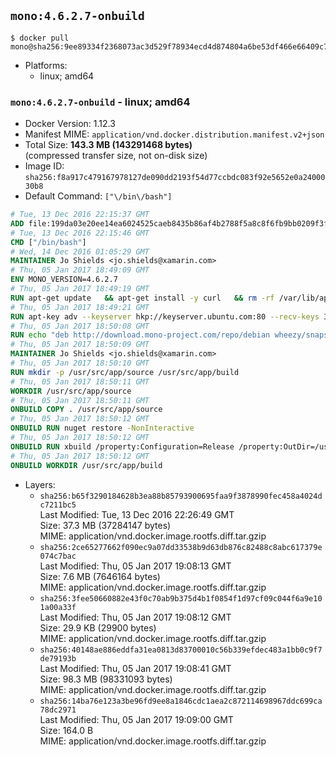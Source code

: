 ## `mono:4.6.2.7-onbuild`

```console
$ docker pull mono@sha256:9ee89334f2368073ac3d529f78934ecd4d874804a6be53df466e66409c7761c0
```

-	Platforms:
	-	linux; amd64

### `mono:4.6.2.7-onbuild` - linux; amd64

-	Docker Version: 1.12.3
-	Manifest MIME: `application/vnd.docker.distribution.manifest.v2+json`
-	Total Size: **143.3 MB (143291468 bytes)**  
	(compressed transfer size, not on-disk size)
-	Image ID: `sha256:f8a917c479167978127de090dd2193f54d77ccbdc083f92e5652e0a2400030b8`
-	Default Command: `["\/bin\/bash"]`

```dockerfile
# Tue, 13 Dec 2016 22:15:37 GMT
ADD file:199da03e20ee14ea6024525caeb8435b86af4b2788f5a8c8f6fb9bb0209f3fff in / 
# Tue, 13 Dec 2016 22:15:46 GMT
CMD ["/bin/bash"]
# Wed, 14 Dec 2016 01:05:29 GMT
MAINTAINER Jo Shields <jo.shields@xamarin.com>
# Thu, 05 Jan 2017 18:49:09 GMT
ENV MONO_VERSION=4.6.2.7
# Thu, 05 Jan 2017 18:49:19 GMT
RUN apt-get update   && apt-get install -y curl   && rm -rf /var/lib/apt/lists/*
# Thu, 05 Jan 2017 18:49:21 GMT
RUN apt-key adv --keyserver hkp://keyserver.ubuntu.com:80 --recv-keys 3FA7E0328081BFF6A14DA29AA6A19B38D3D831EF
# Thu, 05 Jan 2017 18:50:08 GMT
RUN echo "deb http://download.mono-project.com/repo/debian wheezy/snapshots/$MONO_VERSION main" > /etc/apt/sources.list.d/mono-xamarin.list   && apt-get update   && apt-get install -y binutils mono-devel ca-certificates-mono fsharp mono-vbnc nuget referenceassemblies-pcl   && rm -rf /var/lib/apt/lists/* /tmp/*
# Thu, 05 Jan 2017 18:50:09 GMT
MAINTAINER Jo Shields <jo.shields@xamarin.com>
# Thu, 05 Jan 2017 18:50:10 GMT
RUN mkdir -p /usr/src/app/source /usr/src/app/build
# Thu, 05 Jan 2017 18:50:11 GMT
WORKDIR /usr/src/app/source
# Thu, 05 Jan 2017 18:50:11 GMT
ONBUILD COPY . /usr/src/app/source
# Thu, 05 Jan 2017 18:50:12 GMT
ONBUILD RUN nuget restore -NonInteractive
# Thu, 05 Jan 2017 18:50:12 GMT
ONBUILD RUN xbuild /property:Configuration=Release /property:OutDir=/usr/src/app/build/
# Thu, 05 Jan 2017 18:50:12 GMT
ONBUILD WORKDIR /usr/src/app/build
```

-	Layers:
	-	`sha256:b65f3290184628b3ea88b85793900695faa9f3878990fec458a4024dc7211bc5`  
		Last Modified: Tue, 13 Dec 2016 22:26:49 GMT  
		Size: 37.3 MB (37284147 bytes)  
		MIME: application/vnd.docker.image.rootfs.diff.tar.gzip
	-	`sha256:2ce65277662f090ec9a07dd33538b9d63db876c82488c8abc617379e074c7bac`  
		Last Modified: Thu, 05 Jan 2017 19:08:13 GMT  
		Size: 7.6 MB (7646164 bytes)  
		MIME: application/vnd.docker.image.rootfs.diff.tar.gzip
	-	`sha256:3fee50660882e43f0c70ab9b375d4b1f0854f1d97cf09c044f6a9e101a00a33f`  
		Last Modified: Thu, 05 Jan 2017 19:08:12 GMT  
		Size: 29.9 KB (29900 bytes)  
		MIME: application/vnd.docker.image.rootfs.diff.tar.gzip
	-	`sha256:40148ae886eddfa31ea0813d83700010c56b339efdec483a1bb0c9f7de79193b`  
		Last Modified: Thu, 05 Jan 2017 19:08:41 GMT  
		Size: 98.3 MB (98331093 bytes)  
		MIME: application/vnd.docker.image.rootfs.diff.tar.gzip
	-	`sha256:14ba76e123a3be96fd9ee8a1846cdc1aea2c872114698967ddc699ca78dc2971`  
		Last Modified: Thu, 05 Jan 2017 19:09:00 GMT  
		Size: 164.0 B  
		MIME: application/vnd.docker.image.rootfs.diff.tar.gzip
